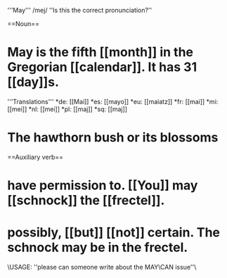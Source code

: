 '''May''' /mej/ ''Is this the correct pronunciation?''

==Noun==

# May is the fifth [[month]] in the Gregorian [[calendar]]. It has 31 [[day]]s.

'''Translations'''
*de: [[Mai]]
*es: [[mayo]]
*eu: [[maiatz]]
*fr: [[mai]]
*mi: [[mei]]
*nl: [[mei]]
*pl: [[maj]]
*sq: [[maj]]

# The hawthorn bush or its blossoms 

==Auxiliary verb==

# have permission to. [[You]] may [[schnock]] the [[frectel]].
# possibly, [[but]] [[not]] certain. The schnock may be in the frectel.

\\USAGE: ''please can someone write about the MAY\CAN issue''\\